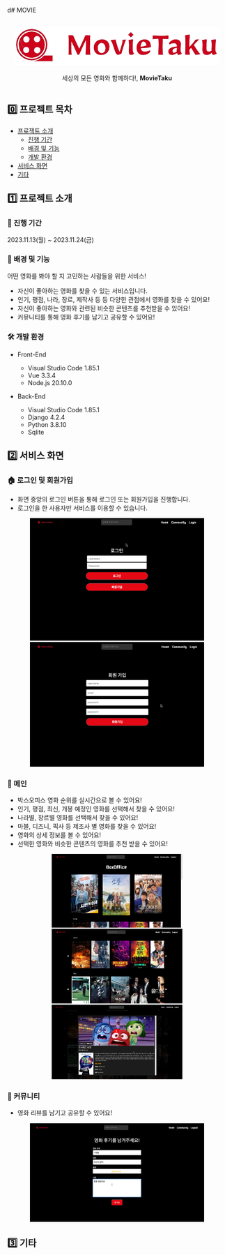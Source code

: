 d# MOVIE

<br/>
<div align="center"><img src ="./images/logo.png" alt=""></div>
<br/>
<div align="center">세상의 모든 영화와 함께하다!, <b>MovieTaku</b></div>
<br/>

## 0️⃣ 프로젝트 목차

- [프로젝트 소개](#1️⃣-프로젝트-소개)
  - [진행 기간](#📆-진행-기간)
  - [배경 및 기능](#📖-배경-기능)
  - [개발 환경](#🛠️-개발-환경)
- [서비스 화면](#2️⃣-서비스-화면)
- [기타](#3️⃣-기타)

## 1️⃣ 프로젝트 소개

### 📆 진행 기간

2023.11.13(월) ~ 2023.11.24(금) 


### 📖 배경 및 기능

어떤 영화를 봐야 할 지 고민하는 사람들을 위한 서비스!

- 자신이 좋아하는 영화를 찾을 수 있는 서비스입니다. 
- 인기, 평점, 나라, 장르, 제작사 등 등 다양한 관점에서 영화를 찾을 수 있어요!
- 자신이 좋아하는 영화와 관련된 비슷한 콘텐츠를 추천받을 수 있어요!
- 커뮤니티를 통해 영화 후기를 남기고 공유할 수 있어요!


### 🛠️ 개발 환경

- Front-End

  - Visual Studio Code 1.85.1
  - Vue 3.3.4
  - Node.js 20.10.0


- Back-End

  - Visual Studio Code 1.85.1
  - Django 4.2.4
  - Python 3.8.10
  - Sqlite


## 2️⃣ 서비스 화면


### 🏠 로그인 및 회원가입

- 화면 중앙의 로그인 버튼을 통해 로그인 또는 회원가입을 진행합니다.
- 로그인을 한 사용자만 서비스를 이용할 수 있습니다.

<div align="center">
    <img src="./images/login.png" width=400>
    <img src="./images/signup.png" width=400>
</div>

### 🌈 메인

- 박스오피스 영화 순위를 실시간으로 볼 수 있어요!
- 인기, 평점, 최신, 개봉 예정인 영화를 선택해서 찾을 수 있어요!
- 나라별, 장르별 영화를 선택해서 찾을 수 있어요!
- 마블, 디즈니, 픽사 등 제조사 별 영화를 찾을 수 있어요!
- 영화의 상세 정보를 볼 수 있어요!
- 선택한 영화와 비슷한 콘텐츠의 영화를 추천 받을 수 있어요!

<div align="center">
    <img src="./images/boxoffice.png" width=300>
    <img src="./images/movielist.png" width=300>
    <img src="./images/movie_detail.png" width=300>
</div>

### 📢 커뮤니티 

- 영화 리뷰를 남기고 공유할 수 있어요!

<div align="center"><img src="./images/review.png" width=400></div>


## 3️⃣ 기타